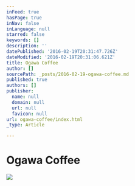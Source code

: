 ```yaml
---
inFeed: true
hasPage: true
inNav: false
inLanguage: null
starred: false
keywords: []
description: ''
datePublished: '2016-02-19T20:31:47.726Z'
dateModified: '2016-02-19T20:31:06.621Z'
title: Ogawa Coffee
author: []
sourcePath: _posts/2016-02-19-ogawa-coffee.md
published: true
authors: []
publisher:
  name: null
  domain: null
  url: null
  favicon: null
url: ogawa-coffee/index.html
_type: Article

---
```

# Ogawa Coffee
![](https://the-grid-user-content.s3-us-west-2.amazonaws.com/976fe4a3-fcb4-464c-89cd-aa84a50c0aa9.jpg)